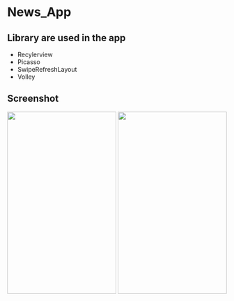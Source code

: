 # News_App
## Library are used in the app
- Recylerview
- Picasso
- SwipeRefreshLayout
- Volley
## Screenshot
 <img src="https://i.imgur.com/gusRXEN.jpg" width="250" height="418">     <img src="https://i.imgur.com/A9os2uV.jpg" width="250" height="418"> 
